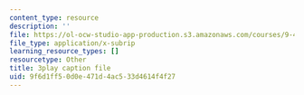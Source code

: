 ```yaml
---
content_type: resource
description: ''
file: https://ol-ocw-studio-app-production.s3.amazonaws.com/courses/9-40-introduction-to-neural-computation-spring-2018/9f6d1ff50d0e471d4ac533d4614f4f27_r1VX3WXrYUw.srt
file_type: application/x-subrip
learning_resource_types: []
resourcetype: Other
title: 3play caption file
uid: 9f6d1ff5-0d0e-471d-4ac5-33d4614f4f27
---
```

